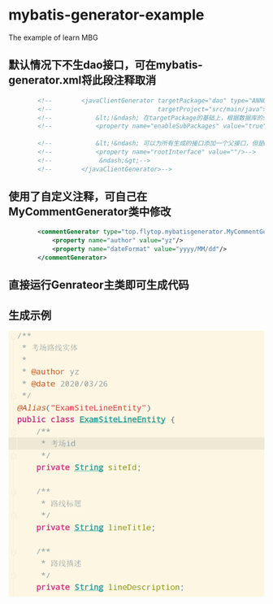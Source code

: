 # mybatis-generator-example
The example of learn MBG

## 默认情况下不生dao接口，可在mybatis-generator.xml将此段注释取消
```xml
        <!--        <javaClientGenerator targetPackage="dao" type="ANNOTATEDMAPPER"-->
        <!--                             targetProject="src/main/java">-->
        <!--            &lt;!&ndash; 在targetPackage的基础上，根据数据库的schema再生成一层package，最终生成的类放在这个package下，默认为false &ndash;&gt;-->
        <!--            <property name="enableSubPackages" value="true"/>-->

        <!--            &lt;!&ndash; 可以为所有生成的接口添加一个父接口，但是MBG只负责生成，不负责检查-->
        <!--            <property name="rootInterface" value=""/>-->
        <!--             &ndash;&gt;-->
        <!--        </javaClientGenerator>-->
```
## 使用了自定义注释，可自己在MyCommentGenerator类中修改
```xml
        <commentGenerator type="top.flytop.mybatisgenerator.MyCommentGenerator">
            <property name="author" value="yz"/>
            <property name="dateFormat" value="yyyy/MM/dd"/>
        </commentGenerator>
```

## 直接运行Genrateor主类即可生成代码
## 生成示例
![image](https://github.com/CNAHYZ/mybatis-generator-example/blob/master/Snipaste_2020-03-30_19-52-35.png)
